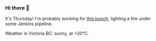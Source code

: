 ### Hi there :wave:

It's Thursday! I'm probably working for [this bunch](https://github.com/kohofinancial), lighting a fire under some Jenkins pipeline.

Weather in Victoria BC: sunny, at +20°C.
